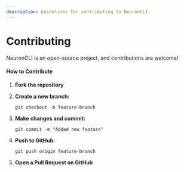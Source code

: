 ```yaml
---
description: Guidelines for contributing to NeuronCLI.
---
```


# Contributing

NeuronCLI is an open-source project, and contributions are welcome!

#### How to Contribute

1. **Fork the repository**
2.  **Create a new branch:**

    ```
    git checkout -b feature-branch
    ```
3.  **Make changes and commit:**

    ```
    git commit -m "Added new feature"
    ```
4.  **Push to GitHub:**

    ```
    git push origin feature-branch
    ```
5. **Open a Pull Request on GitHub**
